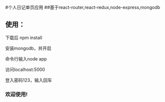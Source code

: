 #个人日记单页应用
##基于react-router,react-redux,node-express,mongodb

## 使用：
下载后 npm install

安装mongodb，并开启

命令行输入node app

访问localhost:5000

登入密码123，输入回车

### 欢迎使用!
